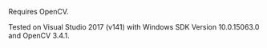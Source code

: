 Requires OpenCV.

Tested on Visual Studio 2017 (v141) with Windows SDK Version 10.0.15063.0 and OpenCV 3.4.1.